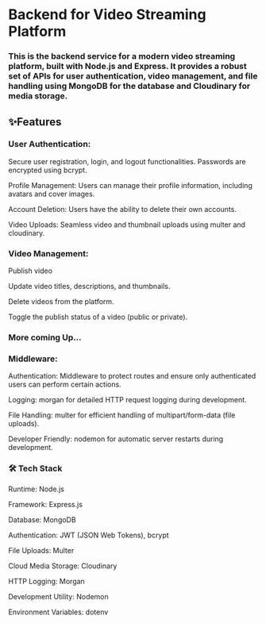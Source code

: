 <h1>Backend for Video Streaming Platform</h1>
<h3>This is the backend service for a modern video streaming platform, built with Node.js and Express. It provides a robust set of APIs for user authentication, video management, and file handling using MongoDB for the database and Cloudinary for media storage.</h3>

<h2> ✨Features</h2>
<h3>User Authentication:</h3>
Secure user registration, login, and logout functionalities. Passwords are encrypted using bcrypt.

Profile Management: Users can manage their profile information, including avatars and cover images.

Account Deletion: Users have the ability to delete their own accounts.

Video Uploads: Seamless video and thumbnail uploads using multer and cloudinary.

<h3>Video Management:</h3>

Publish video

Update video titles, descriptions, and thumbnails.

Delete videos from the platform.

Toggle the publish status of a video (public or private).


<h3>More coming Up...</h3>



<h3>Middleware:</h3>

Authentication: Middleware to protect routes and ensure only authenticated users can perform certain actions.

Logging: morgan for detailed HTTP request logging during development.

File Handling: multer for efficient handling of multipart/form-data (file uploads).

Developer Friendly: nodemon for automatic server restarts during development.

<h3>🛠️ Tech Stack</h3>

Runtime: Node.js

Framework: Express.js

Database: MongoDB 

Authentication: JWT (JSON Web Tokens), bcrypt

File Uploads: Multer

Cloud Media Storage: Cloudinary

HTTP Logging: Morgan

Development Utility: Nodemon

Environment Variables: dotenv

